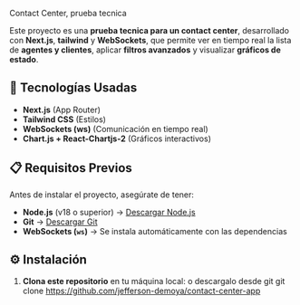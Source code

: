 Contact Center, prueba tecnica

Este proyecto es una **prueba tecnica para un contact center**, desarrollado con **Next.js**, **tailwind** y **WebSockets**, que permite ver en tiempo real la lista de **agentes y clientes**, aplicar **filtros avanzados** y visualizar **gráficos de estado**.

## 🚀 Tecnologías Usadas

- **Next.js** (App Router)  
- **Tailwind CSS** (Estilos)  
- **WebSockets (ws)** (Comunicación en tiempo real)  
- **Chart.js + React-Chartjs-2** (Gráficos interactivos)  

## 📋 Requisitos Previos

Antes de instalar el proyecto, asegúrate de tener:

- **Node.js** (v18 o superior) → [Descargar Node.js](https://nodejs.org/)
- **Git** → [Descargar Git](https://git-scm.com/)
- **WebSockets (`ws`)** → Se instala automáticamente con las dependencias 

## ⚙️ Instalación


1. **Clona este repositorio** en tu máquina local:
 o descargalo desde git
   git clone https://github.com/jefferson-demoya/contact-center-app
